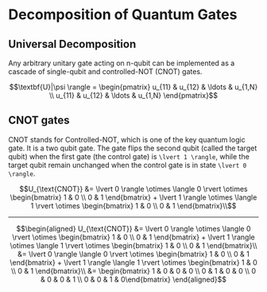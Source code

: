 # Decomposition of Quantum Gates

## Universal Decomposition
Any arbitrary unitary gate acting on n-qubit can be implemented as a cascade of single-qubit and controlled-NOT (CNOT) gates.

```math
\textbf{U}|\psi \rangle = \begin{pmatrix} u_{11} & u_{12} & \ldots & u_{1,N} \\ u_{11} & u_{12} & \ldots & u_{1,N} \end{pmatrix}
```

## CNOT gates
 CNOT stands for Controlled-NOT, which is one of the key quantum logic gate. It is a two qubit gate. The gate flips the second qubit (called the target qubit) when the first gate (the control gate) is ``\lvert 1 \rangle``, while the target qubit remain unchanged when the control gate is in state ``\lvert 0 \rangle``.

 ```math
 U_{\text{CNOT}} &= \lvert 0 \rangle \otimes \langle 0 \rvert \otimes \begin{bmatrix} 1 & 0 \\ 0 & 1 \end{bmatrix} + \lvert 1 \rangle \otimes \langle 1 \rvert \otimes \begin{bmatrix} 1 & 0 \\ 0 & 1 \end{bmatrix}\\
 ```

---
 ```math
 \begin{aligned}
 U_{\text{CNOT}} &= \lvert 0 \rangle \otimes \langle 0 \rvert \otimes \begin{bmatrix} 1 & 0 \\ 0 & 1 \end{bmatrix} + \lvert 1 \rangle \otimes \langle 1 \rvert \otimes \begin{bmatrix} 1 & 0 \\ 0 & 1 \end{bmatrix}\\
                 &= \lvert 0 \rangle \langle 0 \rvert \otimes \begin{bmatrix} 1 & 0 \\ 0 & 1 \end{bmatrix} + \lvert 1 \rangle  \langle 1 \rvert \otimes \begin{bmatrix} 1 & 0 \\ 0 & 1 \end{bmatrix}\\
                 &= \begin{bmatrix} 1 & 0 & 0 & 0 \\ 0 & 1 & 0 & 0 \\ 0 & 0 & 0 & 1 \\ 0 & 0 & 1 & 0\end{bmatrix} 
 \end{aligned}
 ```